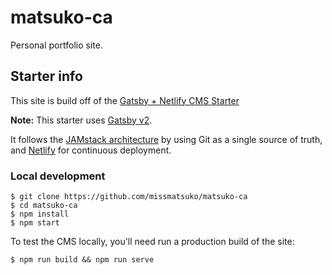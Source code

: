 # matsuko-ca
Personal portfolio site.

## Starter info
This site is build off of the [Gatsby + Netlify CMS Starter](https://github.com/netlify-templates/gatsby-starter-netlify-cms)

**Note:** This starter uses [Gatsby v2](https://www.gatsbyjs.org/blog/2018-09-17-gatsby-v2/).

It follows the [JAMstack architecture](https://jamstack.org) by using Git as a single source of truth, and [Netlify](https://www.netlify.com) for continuous deployment.

### Local development
```
$ git clone https://github.com/missmatsuko/matsuko-ca
$ cd matsuko-ca
$ npm install
$ npm start
```
To test the CMS locally, you'll need run a production build of the site:
```
$ npm run build && npm run serve
```

